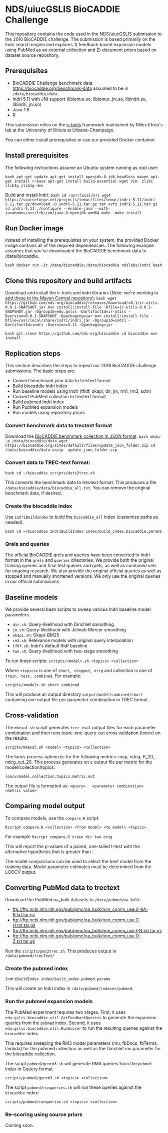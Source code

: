 # NDS/uiucGSLIS BioCADDIE Challenge 

This repository contains the code used in the NDS/uiucGSLIS submission to the 2016 BioCADDIE challenge. The submission is based primarily on the Indri search engine and explores 1) feedback-based expansion models using PubMed as an external collection and 2) document priors based on dataset source repository.

## Prerequisites

* BioCADDIE Challenge benchmark data: https://biocaddie.org/benchmark-data assumed to be in ``/data/biocaddie/data``.
* Indri 5.11 with JNI support (liblemur.so, liblemur_jni.so, libindri.so, libindri_jni.so)
* Java 1.8
* R

This submission relies on the [ir-tools](https://github.com/uiucGSLIS/ir-tools) framework maintained by Miles Efron's lab at the University of Illinois at Urbana-Champaign.

You can either install prerequisites or use our provided Docker container.

## Install prerequisites
The following instructions assume an Ubuntu system running as root user:

``bash
apt-get update
apt-get install openjdk-8-jdk-headless maven
apt-get install r-base
apt-get install build-essential wget vim  zlibc zlib1g zlib1g-dev
``

Build and install Indri:
``bash
cd /usr/local/src
wget https://sourceforge.net/projects/lemur/files/lemur/indri-5.11/indri-5.11.tar.gz/download -O indri-5.11.tar.gz
tar xvfz indri-5.11.tar.gz
cd indri-5.11
./configure --enable-java --with-javahome=/usr/lib/jvm/java-8-openjdk-amd64
make 
make install
``

## Run Docker image
Instead of installing the prerequisites on your system, the provided Docker image contains all of the required dependencies. The following example assumes that you've downloaded the BioCADDIE benchmark data to /data/biocaddie.

``bash
docker run -it /data/biocaddie:/data/biocaddie ndslabs/indri bash
``

## Clone this repository and build artifacts

Download and install the ir-tools and indri libraries (Note: we're working to [add these to the Maven Central repository](https://opensource.ncsa.illinois.edu/jira/browse/NDS-849)):
``bash
wget https://github.com/nds-org/biocaddie/releases/download/v0.1/ir-utils-0.0.1-SNAPSHOT.jar
mvn install:install-file -Dfile=ir-utils-0.0.1-SNAPSHOT.jar -DgroupId=edu.gslis -DartifactId=ir-utils -Dversion=0.0.1-SNAPSHOT -Dpackaging=jar
mvn install:install-file -Dfile=/usr/local/share/indri/indri.jar -DgroupId=indri -DartifactId=indri -Dversion=5.11 -Dpackaging=jar
``

``bash
git clone https://github.com/nds-org/biocaddie
cd biocaddie
mvn install
``


## Replication steps

This section describes the steps to repeat our 2016 BioCADDIE challenge submissions. The basic steps are:

* Convert benchmark json data to trectext format
* Build biocaddie Indri index
* Run baseline models using Indri (tfidf, okapi, dir, jm, rm1, rm3, sdm)
* Convert PubMed collection to trectext format
* Build pubmed Indri index
* Run PubMed expansion models
* Run models using repository priors


### Convert benchmark data to trectext format

Download the [BioCADDIE benchmark collection in JSON format](https://biocaddie.org/sites/default/files/update_json_folder.zip).
``bash
mkdir -p /data/biocaddie/data
wget https://biocaddie.org/sites/default/files/update_json_folder.zip
cd /data/biocaddie/data
unzip 
update_json_folder.zip
``

### Convert data to TREC-text format:
``bash
cd ~/biocaddie
scripts/dats2trec.sh
``

This converts the benchmark data to trectext format.  This produces a file ``/data/biocaddie/data/biocaddie_all.txt``. You can remove the original benchmark data, if desired.

### Create the biocaddie index

Use ``IndriBuildIndex`` to build the ``biocaddie_all`` index (customize paths as needed):

``bash
cd ~/biocaddie
IndriBuildIndex index/build_index.biocaddie.params
``


### Qrels and queries

The official BioCADDIE qrels and queries have been converted to Indri format in the ``qrels`` and ``queries`` directories.  We provide both the original training queries and final test queries and qrels, as well as combined sets for ongoing research.  We also provide the original official queries as well as stopped and manually shortened versions. We only use the original queries in our official submissions.

## Baseline models
We provide several bash scripts to sweep various Indri baseline model parameters. 
* ``dir.sh``: Query-likelihood with Dirichlet smoothing
* ``jm.sh``: Query-likelihood with Jelinek-Mercer smoothing
* ``okapi.sh``: Okapi-BM25
* ``rm3.sh``:  Relevance models with original query interpolation
* ``tfdf.sh``: Indri's default tfidf baseline
* ``two.sh``: Query-likelihood with two-stage smoothing

To run these scripts: 
``scripts/<model>.sh <topics> <collection>``

Where ``<topics>`` is one of ``short, stopped, orig`` and collection is one of ``train, test, combined``. For example:

``scripts/<model>.sh short combined``

This will produce an output directory ``output/model/combined/short`` containing one output file per parameter combination in TREC format.

## Cross-validation

The ``mkeval.sh`` script generates ``trec_eval`` output files for each parameter combination and then runs leave-one-query-out cross validation (loocv) on the results.

``scripts/mkeval.sh <model> <topics> <collection>``

The loocv process optimizes for the following metrics: map, ndcg, P_20, ndcg_cut_20.  This process generates on e output file per metric for the model/collection/topics.   

``loocv/model.collection.topics.metric.out``

The output file is formatted as:
``<query>	<parameter combination> 	<metric value>``

## Comparing model output 
To compare models, use the ``compare.R`` script:

``Rscript compare.R <collection> <from model> <to model> <topics>``

For example
``Rscript compare.R train dir two orig``

This will report the p-values of a paired, one-tailed t-test with the alternative hypothesis that <to model> is greater than <from model>.

The model comparisons can be used to select the best model from the training data.  Model parameter estimates must be determined from the LOOCV output.

## Converting PubMed data to trectext

Download the PubMed oa_bulk datasets to ``/data/pubmed/oa_bulk``:
* ftp://ftp.ncbi.nlm.nih.gov/pub/pmc/oa_bulk/non_comm_use.0-9A-B.txt.tar.gz
* ftp://ftp.ncbi.nlm.nih.gov/pub/pmc/oa_bulk/non_comm_use.C-H.txt.tar.gz
* ftp://ftp.ncbi.nlm.nih.gov/pub/pmc/oa_bulk/non_comm_use.I-N.txt.tar.gz
* ftp://ftp.ncbi.nlm.nih.gov/pub/pmc/oa_bulk/non_comm_use.O-Z.txt.tar.gz

Run the ``scripts/pmc2trec.sh``. This produces output in ``/data/pubmed/trecText/``

### Create the pubmed index

``IndriBuildIndex index/build_index.pubmed.params``

This will create an Indri index in ``/data/pubmed/indexes/pubmed``.

### Run the pubmed expansion models

The PubMed experiment requires two stages.  First, it uses ``edu.gslis.biocaddie.util.GetFeedbackQueries`` to generate the expansion queries from the ``pubmed`` index. Second, it uses ``edu.gslis.biocaddie.util.RunScorer`` to run the resulting queries against the ``biocaddie`` index.

This requires sweeping the RM3 model parameters (mu, fbDocs, fbTerms, lambda) for the pubmed collection as well as the Dirichlet mu parameter for the biocaddie collection.

The script ``pubmed/genrm3.sh`` will generate RM3 queries from the ``pubmed`` index in Gquery format.

``scripts/pubmed/genrm3.sh <topics> <collection>``

The script ``pubmed/runqueries.sh`` will run these queries against the ``biocaddie`` index:

``scripts/pubmed/runqueries.sh <topics> <collection>``

### Re-scoring using source priors

Coming soon.
